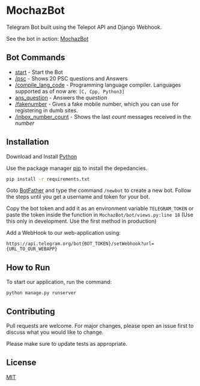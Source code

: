 # MochazBot

Telegram Bot built using the Telepot API and Django Webhook.

See the bot in action: [MochazBot](https://telegram.me/mochaz_bot)

## Bot Commands
- [start]() - Start the Bot
- [/psc]() - Shows 20 PSC questions and Answers
- [/compile_lang_code]() - Programming language compiler. Languages supported as of now are: 
`[C, Cpp, Python3]`
- [ans_question]() - Answers the _question_
- [/fakenumber]() - Gives a fake mobile number, which you can use for registering in dumb sites.
- [/inbox_number_count]() - Shows the last _count_ messages received in the _number_

## Installation

Download and Install [Python](https://www.python.org/downloads/)

Use the package manager [pip](https://pip.pypa.io/en/stable/reference/pip_download/) to install the depedancies.

```bash
pip install -r requirements.txt
```

Goto [BotFather](https://telegram.me/BotFather) and type the command `/newbot` to create a new bot. Follow the steps until you get a username and token for your bot.

Copy the bot token and add it as an environment variable `TELEGRAM_TOKEN` or paste the token inside the function in `MochazBot/bot/views.py:line 18` (Use this only in development. Use the first method in production)

Add a WebHook to our web-application using: 
```
https://api.telegram.org/bot{BOT_TOKEN}/setWebhook?url={URL_TO_OUR_WEBAPP}
```

## How to Run

To start our application, run the command:

```
python manage.py runserver
```

## Contributing
Pull requests are welcome. For major changes, please open an issue first to discuss what you would like to change.

Please make sure to update tests as appropriate.

## License
[MIT](https://github.com/mochatek/MochazBot/blob/master/LICENSE)
